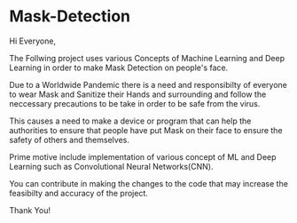 # Mask-Detection


Hi Everyone,

The Follwing project uses various Concepts of Machine Learning and Deep Learning in order to make Mask Detection on people's face.

Due to a Worldwide Pandemic there is a need and responsibilty of everyone to wear Mask and Sanitize their Hands and surrounding and follow the neccessary precautions to be take in order to be safe from the virus.

This causes a need to make a device or program that can help the authorities to ensure that people have put Mask on their face to ensure the safety of others and themselves.

Prime motive include implementation of various concept of ML and Deep Learning such as Convolutional Neural Networks(CNN).

You can contribute in making the changes to the code that may increase the feasibilty and accuracy of the project.

Thank You!
